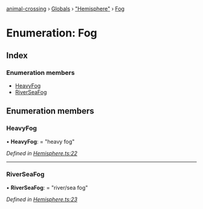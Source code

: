 [animal-crossing](../README.md) › [Globals](../globals.md) › ["Hemisphere"](../modules/_hemisphere_.md) › [Fog](_hemisphere_.fog.md)

# Enumeration: Fog

## Index

### Enumeration members

* [HeavyFog](_hemisphere_.fog.md#heavyfog)
* [RiverSeaFog](_hemisphere_.fog.md#riverseafog)

## Enumeration members

###  HeavyFog

• **HeavyFog**: = "heavy fog"

*Defined in [Hemisphere.ts:22](https://github.com/Norviah/animal-crossing/blob/a6bd02a/module/types/Hemisphere.ts#L22)*

___

###  RiverSeaFog

• **RiverSeaFog**: = "river/sea fog"

*Defined in [Hemisphere.ts:23](https://github.com/Norviah/animal-crossing/blob/a6bd02a/module/types/Hemisphere.ts#L23)*
